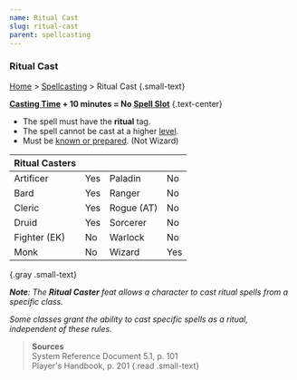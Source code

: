 ```yaml
---
name: Ritual Cast
slug: ritual-cast
parent: spellcasting
---
```

### Ritual Cast
[Home](dm-operations-center) > [Spellcasting](spellcasting) > Ritual Cast {.small-text}

**[Casting Time](casting-time) + 10 minutes = No [Spell Slot](spell-levels-and-slots)** {.text-center}

- The spell must have the **ritual** tag.
- The spell cannot be cast at a higher [level](spell-levels-and-slots).
- Must be [known or prepared](known-and-prepared). (Not Wizard)

| Ritual Casters ||||
|-----------|-----|-----|-----|
| Artificer | Yes | Paladin   | No |
| Bard      | Yes | Ranger    | No |
| Cleric    | Yes | Rogue (AT)| No |
| Druid     | Yes | Sorcerer  | No |
| Fighter (EK) |No| Warlock   | No |
| Monk      | No  | Wizard    | Yes |
{.gray .small-text}

***Note**: The **Ritual Caster** feat allows a character to cast ritual spells from a specific class.*

*Some classes grant the ability to cast specific spells as a ritual, independent of these rules.*

> **Sources** <br/>
> System Reference Document 5.1, p. 101<br/>
> Player's Handbook, p. 201
{.read .small-text}